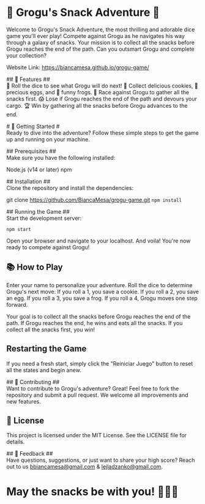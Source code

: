 # 🐸 Grogu's Snack Adventure 🎲 #

Welcome to Grogu's Snack Adventure, the most thrilling and adorable dice game you'll ever play! Compete against Grogu as he navigates his way through a galaxy of snacks. Your mission is to collect all the snacks before Grogu reaches the end of the path. Can you outsmart Grogu and complete your collection?

Website Link: https://biancamesa.github.io/grogu-game/

## 🌟 Features ##  
🎲 Roll the dice to see what Grogu will do next!
🍪 Collect delicious cookies, 🥚 precious eggs, and 🐸 funny frogs.
🏁 Race against Grogu to gather all the snacks first.
😱 Lose if Grogu reaches the end of the path and devours your cargo.
🏆 Win by gathering all the snacks before Grogu advances to the end.

# 🚀 Getting Started #  
Ready to dive into the adventure? Follow these simple steps to get the game up and running on your machine.

## Prerequisites ##  
Make sure you have the following installed:

Node.js (v14 or later)
npm

## Installation ##  
Clone the repository and install the dependencies:

git clone https://github.com/BiancaMesa/grogu-game.git
```npm install```

## Running the Game ##  
Start the development server:

```npm start```

Open your browser and navigate to your localhost.
And voila! You're now ready to compete against Grogu!

## 📚 How to Play ##  
Enter your name to personalize your adventure.
Roll the dice to determine Grogu's next move:
If you roll a 1, you save a cookie.
If you roll a 2, you save an egg.
If you roll a 3, you save a frog.
If you roll a 4, Grogu moves one step forward.

Your goal is to collect all the snacks before Grogu reaches the end of the path.
If Grogu reaches the end, he wins and eats all the snacks. If you collect all the snacks first, you win!

## Restarting the Game ##  
If you need a fresh start, simply click the "Reiniciar Juego" button to reset all the states and begin anew.

## 🤝 Contributing ##  
Want to contribute to Grogu's adventure? Great! Feel free to fork the repository and submit a pull request. We welcome all improvements and new features.

## 📜 License ##  
This project is licensed under the MIT License. See the LICENSE file for details.

## 💬 Feedback ##  
Have questions, suggestions, or just want to share your high score? Reach out to us bbiancamesa@gmail.com & lejladzanko@gmail.com.

# May the snacks be with you! 🍪🥚🐸 #